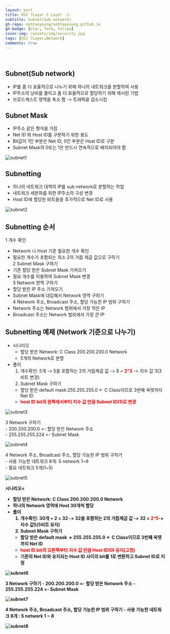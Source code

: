 ```yaml
---
layout: post
title: OSI 7Layer-3 Layer -2-
subtitle: Subnet(Sub network)
gh-repo: nohtaeyoung/nohtaeyoung.github.io
gh-badge: [star, fork, follow]
cover-img: /assets/img/security.jpg
tags: [OSI 7Layer,Network]
comments: true
---
```



<br>

## Subnet(Sub network)
- IP를 좀 더 효율적으로 나누기 위해 하나의 네트워크를 분할하여 사용
- IP주소의 낭비를 줄이고 좀 더 효율적으로 할당하기 위해 제시된 기법
- 브로드캐스트 영역을 축소 함 -> 트래픽을 감소시킴

## Subnet Mask
- IP주소 같은 형식을 가짐
- Net ID 와 Host ID를 구분하기 위한 용도
- Bit값이 1인 부분은 Net ID, 0인 부분은 Host ID로 구분
- Subnet Mask의 0또는 1은 반드시 연속적으로 배치되어야 함

![subnet1](../assets/img/subnet1.png)

## Subnetting
- 하나의 네트워크 대역의 IP를 sub network로 분할하는 작업
- 네트워크 세분화를 위한 IP주소의 구성 변경
- Host ID에 할당된 비트들을 추가적으로 Net ID로 사용

![subnet2](../assets/img/subnet2.png)

## Subnetting 순서
1 개수 확인
  - Network 나 Host 기준 필요한 개수 확인
  - 필요한 개수가 포함되는 최소 2의 거듭 제곱 값으로 구하기<br>
2 Subnet Mask 구하기
  - 기존 할당 받은 Subnet Mask 가져오기
  - 필요 개수를 이용하여 Subnet Mask 변경<br>
3 Network 영역 구하기
  - 할당 받은 IP 주소 가져오기
  - Subnet Mask에 대입해서 Network 영역 구하기<br>
4 Network 주소, Broadcast 주소, 할당 가능한 IP 범위 구하기
  - Network 주소는 Network 범위에서 가장 작은 IP
  - Broadcast 주소는 Network 범위에서 가장 큰 IP

## Subnetting 예제 (Network 기준으로 나누기)
- 시나리오
  - 할당 받은 Network: C Class 200.200.200.0 Network
  - 5개의 Network로 분할
- 풀이
  1. 개수확인: 5개 -> 5을 포함하는 2의 거듭제곱 값 -> 8 = <b style="color:red">2^3</b> -> 지수 값 3(3 비트 변경)
  2. Subnet Mask 구하기
    - 할당 받은 default mask:255.255.255.0 <- C Class이므로 3번째 옥텟까지 Net ID
    - <b style="color:red">host ID bit의 왼쪽에서부터 지수 값 만큼 Subnet ID(1)로 변경</b>

![subnet3](../assets/img/subnet1.png)

  3 Network 구하기<br>
    - 200.200.200.0 <- 할당 받은 Network 주소<br>
    - 255.255.255.224 <- Subnet Mask

![subnet4](../assets/img/subnet4.png)

  4 Network 주소, Broadcast 주소, 할당 가능한 IP 범위 구하기<br>
    - 사용 가능한 네트워크 8개: S network 1~8<br>
    - 필요 네트워크 5개(1~5)

![subnet5](../assets/img/subnet5.png)

 <b>시나리오<
  - 할당 받은 Network: C Class 200.200.200.0 Network
  - 하나의 Network 영역에 Host 30개씩 할당
- 풀이
  1. 개수확인: 30개 + 2 = 32 -> 32을 포함하는 2의 거듭제곱 값 -> 32 = <b style="color:red">2^5</b>-> 지수 값5(5비트 유지)
  2. Subnet Mask 구하기
    - 할당 받은 default mask -> 255.255.255.0 <- C Class이므로 3번쨰 옥텟까지 Net ID
    - <b style="color:red">host ID bit의 오른쪽부터 지수 값 만큼 Host ID(0) 유지(고정)</b>
    - 기존의 Net ID와 유지되는 Host ID 사이의 bit를 1로 변환하고 Subnet ID로 지정

![subnet6](../assets/img/subnet6.png)

  3 Network 구하기
    - 200.200.200.0 <- 할당 받은 Network 주소
    - 255.255.255.224 <- Subnet Mask

![subnet7](../assets/img/subnet7.png)

  4 Network 주소, Broadcast 주소, 할당 가능한 IP 범위 구하기
    - 사용 가능한 네트워크 8개 : S network 1 ~ 8

![subnet8](../assets/img/subnet8.png)



